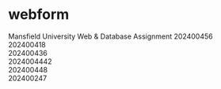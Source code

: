 # webform
Mansfield University Web &amp; Database Assignment
202400456<br>
202400418<br>
202400436<br>
2024004442<br>
202400448<br>
202400247<br>
